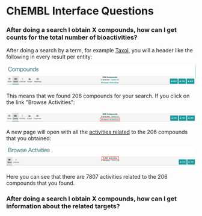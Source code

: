 # ChEMBL Interface Questions

### After doing a search I obtain X compounds, how can I get counts for the total number of bioactivities?

After doing a search by a term, for example [Taxol](https://www.ebi.ac.uk/chembl/beta/g/#search_results/all/query=Taxol), you will a header like the following in every result per entity:

![](../.gitbook/assets/screen-shot-2018-08-01-at-09.54.16%20%281%29.png)

This means that we found 206 compounds for your search. If you click on the link "Browse Activities":

![](../.gitbook/assets/screen-shot-2018-08-01-at-10.22.22%20%281%29.png)

A new page will open with all the [activities related](https://www.ebi.ac.uk/chembl/beta/g/tiny/xB1NBZge73NTMiwKxpvQXQ==) to the 206 compounds that you obtained:

![](../.gitbook/assets/screen-shot-2018-08-01-at-10.26.46%20%281%29.png)

Here you can see that there are 7807 activities related to the 206 compounds that you found. 

### After doing a search I obtain X compounds, how can I get information about the related targets?



